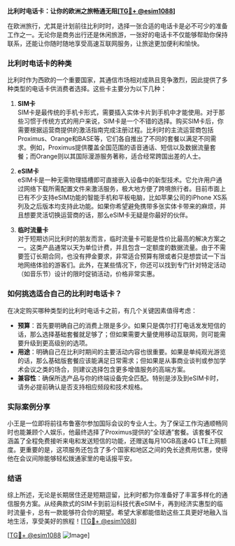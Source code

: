 **比利时电话卡：让你的欧洲之旅畅通无阻[[TG💪+ @esim1088](https://t.me/s/esim1088)]**

在欧洲旅行，尤其是计划前往比利时时，选择一张合适的电话卡是必不可少的准备工作之一。无论你是商务出行还是休闲旅游，一张好的电话卡不仅能够帮助你保持联系，还能让你随时随地享受高速互联网服务，让旅途更加便利和愉快。

### 比利时电话卡的种类

比利时作为西欧的一个重要国家，其通信市场相对成熟且竞争激烈，因此提供了多种类型的电话卡供消费者选择。这些卡主要分为以下几种：

1. **SIM卡**  
   SIM卡是最传统的手机卡形式，需要插入实体卡片到手机中才能使用。对于那些习惯于传统方式的用户来说，SIM卡是一个不错的选择。购买SIM卡后，你需要根据运营商提供的激活指南完成注册过程。比利时的主流运营商包括Proximus、Orange和BASE等，它们各自推出了不同的套餐以满足不同需求。例如，Proximus提供覆盖全国范围的语音通话、短信以及数据流量套餐；而Orange则以其国际漫游服务著称，适合经常跨国出差的人士。

2. **eSIM卡**  
   eSIM卡是一种无需物理插槽即可直接嵌入设备中的新型技术。它允许用户通过网络下载所需配置文件来激活服务，极大地方便了跨境旅行者。目前市面上已有不少支持eSIM功能的智能手机和平板电脑，比如苹果公司的iPhone XS系列及之后版本均支持此功能。如果你希望避免携带多张实体卡带来的麻烦，并且想要灵活切换运营商的话，那么eSIM卡无疑是你最好的伙伴。

3. **临时流量卡**  
   对于短期访问比利时的朋友而言，临时流量卡可能是性价比最高的解决方案之一。这类产品通常以天为单位计费，并且包含一定额度的数据流量。由于不需要签订长期合同，也没有押金要求，非常适合预算有限或者只是想尝试一下当地网络体验的游客们。此外，在某些情况下，你还可以找到专门针对特定活动（如音乐节）设计的限时促销活动，价格非常实惠。

### 如何挑选适合自己的比利时电话卡？

在决定购买哪种类型的比利时电话卡之前，有几个关键因素值得考虑：

- **预算**：首先要明确自己的消费上限是多少。如果只是偶尔打打电话发发短信的话，那么选择基础套餐就足够了；但如果需要大量使用移动互联网，则可能需要升级到更高级别的选项。
- **用途**：明确自己在比利时期间的主要活动内容也很重要。如果是单纯观光游览的话，那么基础版套餐应该能满足日常需求；但如果是从事商业谈判或参加学术会议之类的场合，则建议选择包含更多增值服务的高端方案。
- **兼容性**：确保所选产品与你的终端设备完全匹配。特别是涉及到eSIM卡时，请务必提前确认是否支持相应频段和技术规格。

### 实际案例分享

小王是一位即将前往布鲁塞尔参加国际会议的专业人士。为了保证工作沟通顺畅同时也能兼顾个人娱乐，他最终选择了Proximus提供的“全球通”套餐。该套餐不仅涵盖了全程免费接听来电和发送短信的功能，还赠送每月10GB高速4G LTE上网额度。更重要的是，这项服务还包含了多个国家和地区之间的免长途费用优惠，使得他在会议间隙能够轻松拨通家里的电话报平安。

### 结语

综上所述，无论是长期居住还是短期逗留，比利时都为你准备好了丰富多样化的通信服务方案。从经典款式的SIM卡到前沿科技代表eSIM卡，再到经济实惠型的临时流量卡，总有一款能够符合你的期望。希望大家都能借助这些工具更好地融入当地生活，享受美好的旅程！[[TG💪+ @esim1088](https://t.me/s/esim1088)]

[[TG💪+ @esim1088](https://t.me/s/esim1088) ![Image](https://i.postimg.cc/4NQfJmqS/Snipaste-2025-05-13-00-14-12.png)]